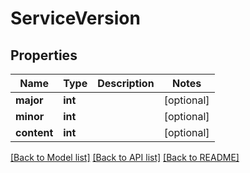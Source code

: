 # ServiceVersion

## Properties
Name | Type | Description | Notes
------------ | ------------- | ------------- | -------------
**major** | **int** |  | [optional] 
**minor** | **int** |  | [optional] 
**content** | **int** |  | [optional] 

[[Back to Model list]](../README.md#documentation-for-models) [[Back to API list]](../README.md#documentation-for-api-endpoints) [[Back to README]](../README.md)

